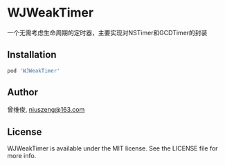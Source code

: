 # WJWeakTimer
一个无需考虑生命周期的定时器，主要实现对NSTimer和GCDTimer的封装


## Installation

```ruby
pod 'WJWeakTimer'
```

## Author

曾维俊, niuszeng@163.com

## License

WJWeakTimer is available under the MIT license. See the LICENSE file for more info.

